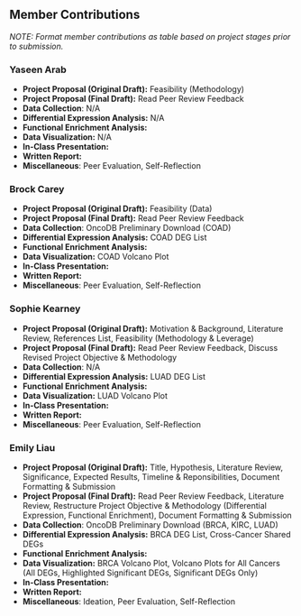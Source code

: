 ## Member Contributions
*NOTE: Format member contributions as table based on project stages prior to submission.*

### Yaseen Arab
- **Project Proposal (Original Draft):** Feasibility (Methodology)
- **Project Proposal (Final Draft):** Read Peer Review Feedback
- **Data Collection**: N/A
- **Differential Expression Analysis:** N/A
- **Functional Enrichment Analysis:** 
- **Data Visualization:** N/A
- **In-Class Presentation:** 
- **Written Report:** 
- **Miscellaneous**: Peer Evaluation, Self-Reflection

### Brock Carey
- **Project Proposal (Original Draft):** Feasibility (Data)
- **Project Proposal (Final Draft):** Read Peer Review Feedback
- **Data Collection**: OncoDB Preliminary Download (COAD)
- **Differential Expression Analysis:** COAD DEG List
- **Functional Enrichment Analysis:** 
- **Data Visualization:** COAD Volcano Plot
- **In-Class Presentation:** 
- **Written Report:** 
- **Miscellaneous**: Peer Evaluation, Self-Reflection

### Sophie Kearney
- **Project Proposal (Original Draft):** Motivation & Background, Literature Review, References List, Feasibility (Methodology & Leverage)
- **Project Proposal (Final Draft):** Read Peer Review Feedback, Discuss Revised Project Objective & Methodology
- **Data Collection**: N/A
- **Differential Expression Analysis:** LUAD DEG List
- **Functional Enrichment Analysis:** 
- **Data Visualization:** LUAD Volcano Plot
- **In-Class Presentation:** 
- **Written Report:** 
- **Miscellaneous**: Peer Evaluation, Self-Reflection

### Emily Liau
- **Project Proposal (Original Draft):** Title, Hypothesis, Literature Review, Significance, Expected Results, Timeline & Reponsibilities, Document Formatting & Submission
- **Project Proposal (Final Draft):** Read Peer Review Feedback, Literature Review, Restructure Project Objective & Methodology (Differential Expression, Functional Enrichment), Document Formatting & Submission
- **Data Collection**: OncoDB Preliminary Download (BRCA, KIRC, LUAD)
- **Differential Expression Analysis:** BRCA DEG List, Cross-Cancer Shared DEGs
- **Functional Enrichment Analysis:** 
- **Data Visualization:** BRCA Volcano Plot, Volcano Plots for All Cancers (All DEGs, Highlighted Significant DEGs, Significant DEGs Only)
- **In-Class Presentation:** 
- **Written Report:** 
- **Miscellaneous**: Ideation, Peer Evaluation, Self-Reflection
